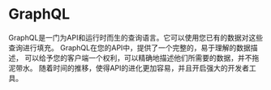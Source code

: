 # GraphQL

GraphQL是一门为API和运行时而生的查询语言。它可以使用您已有的数据对这些查询进行填充。 GraphQL在您的API中，提供了一个完整的，易于理解的数据描述， 可以给予您的客户端一个权利，可以精确地描述他们所需要的数据，并不拖泥带水。 随着时间的推移，使得API的进化更加容易，并且开启强大的开发者工具。
